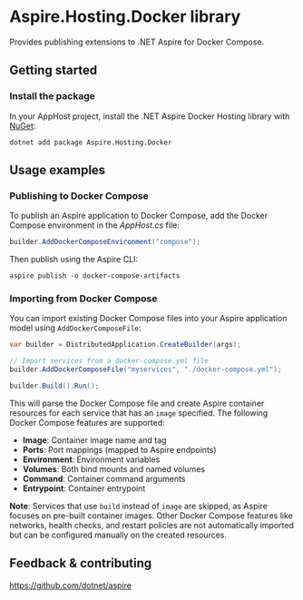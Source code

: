 # Aspire.Hosting.Docker library

Provides publishing extensions to .NET Aspire for Docker Compose.

## Getting started

### Install the package

In your AppHost project, install the .NET Aspire Docker Hosting library with [NuGet](https://www.nuget.org):

```dotnetcli
dotnet add package Aspire.Hosting.Docker
```

## Usage examples

### Publishing to Docker Compose

To publish an Aspire application to Docker Compose, add the Docker Compose environment in the _AppHost.cs_ file:

```csharp
builder.AddDockerComposeEnvironment("compose");
```

Then publish using the Aspire CLI:

```shell
aspire publish -o docker-compose-artifacts
```

### Importing from Docker Compose

You can import existing Docker Compose files into your Aspire application model using `AddDockerComposeFile`:

```csharp
var builder = DistributedApplication.CreateBuilder(args);

// Import services from a docker-compose.yml file
builder.AddDockerComposeFile("myservices", "./docker-compose.yml");

builder.Build().Run();
```

This will parse the Docker Compose file and create Aspire container resources for each service that has an `image` specified. The following Docker Compose features are supported:

- **Image**: Container image name and tag
- **Ports**: Port mappings (mapped to Aspire endpoints)
- **Environment**: Environment variables
- **Volumes**: Both bind mounts and named volumes
- **Command**: Container command arguments
- **Entrypoint**: Container entrypoint

**Note**: Services that use `build` instead of `image` are skipped, as Aspire focuses on pre-built container images. Other Docker Compose features like networks, health checks, and restart policies are not automatically imported but can be configured manually on the created resources.

## Feedback & contributing

https://github.com/dotnet/aspire
